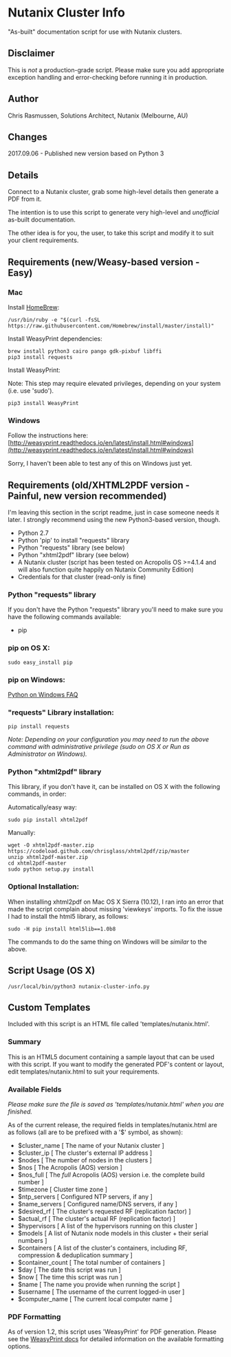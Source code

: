 # Nutanix Cluster Info

"As-built" documentation script for use with Nutanix clusters.

## Disclaimer

This is *not* a production-grade script.  Please make sure you add appropriate exception handling and error-checking before running it in production.

## Author

Chris Rasmussen, Solutions Architect, Nutanix (Melbourne, AU)

## Changes

2017.09.06 - Published new version based on Python 3

## Details

Connect to a Nutanix cluster, grab some high-level details then generate a PDF from it.

The intention is to use this script to generate very high-level and *unofficial* as-built documentation.

The other idea is for you, the user, to take this script and modify it to suit your client requirements.

## Requirements (new/Weasy-based version - Easy)

### Mac

Install [HomeBrew](https://brew.sh/):

```
/usr/bin/ruby -e "$(curl -fsSL https://raw.githubusercontent.com/Homebrew/install/master/install)"
```

Install WeasyPrint dependencies:

```
brew install python3 cairo pango gdk-pixbuf libffi
pip3 install requests
```

Install WeasyPrint:

Note: This step may require elevated privileges, depending on your system (i.e. use 'sudo').

```
pip3 install WeasyPrint
```

### Windows

Follow the instructions here: [http://weasyprint.readthedocs.io/en/latest/install.html#windows](http://weasyprint.readthedocs.io/en/latest/install.html#windows)

Sorry, I haven't been able to test any of this on Windows just yet.

## Requirements (old/XHTML2PDF version - Painful, new version recommended)

I'm leaving this section in the script readme, just in case someone needs it later.  I strongly recommend using the new Python3-based version, though.

-   Python 2.7
-   Python 'pip' to install "requests" library
-   Python "requests" library (see below)
-   Python "xhtml2pdf" library (see below)
-   A Nutanix cluster (script has been tested on Acropolis OS >=4.1.4 and will also function quite happily on Nutanix Community Edition)
-   Credentials for that cluster (read-only is fine)

### Python "requests" library

If you don't have the Python "requests" library you'll need to make sure you have the following commands available:

-   pip

### pip on OS X:

```
sudo easy_install pip
```

### pip on Windows:

[Python on Windows FAQ](https://docs.python.org/2/faq/windows.html)

### "requests" Library installation:

```
pip install requests
```

_Note: Depending on your configuration you may need to run the above command with administrative privilege (sudo on OS X or Run as Administrator on Windows)._

### Python "xhtml2pdf" library

This library, if you don't have it, can be installed on OS X with the following commands, in order:

Automatically/easy way:

```
sudo pip install xhtml2pdf
```

Manually:

```
wget -O xhtml2pdf-master.zip https://codeload.github.com/chrisglass/xhtml2pdf/zip/master
unzip xhtml2pdf-master.zip
cd xhtml2pdf-master
sudo python setup.py install
```

### Optional Installation:

When installing xhtml2pdf on Mac OS X Sierra (10.12), I ran into an error that made the script complain about missing 'viewkeys' imports.  To fix the issue I had to install the html5 library, as follows:

```
sudo -H pip install html5lib==1.0b8
```

The commands to do the same thing on Windows will be _similar_ to the above.

## Script Usage (OS X)

```
/usr/local/bin/python3 nutanix-cluster-info.py
```

## Custom Templates

Included with this script is an HTML file called 'templates/nutanix.html'.

### Summary

This is an HTML5 document containing a sample layout that can be used with this script.  If you want to modify the generated PDF's content or layout, edit templates/nutanix.html to suit your requirements.

### Available Fields

_Please make sure the file is saved as 'templates/nutanix.html' when you are finished._

As of the current release, the required fields in templates/nutanix.html are as follows (all are to be prefixed with a '$' symbol, as shown):

-   $cluster_name       [ The name of your Nutanix cluster ]
-   $cluster_ip         [ The cluster's external IP address ]
-   $nodes              [ The number of nodes in the clusters ]
-   $nos                [ The Acropolis (AOS) version ]
-   $nos_full           [ The *full* Acropolis (AOS) version i.e. the complete build number ]
-   $timezone           [ Cluster time zone ]
-   $ntp_servers        [ Configured NTP servers, if any ]
-   $name_servers       [ Configured name/DNS servers, if any ]
-   $desired_rf         [ The cluster's requested RF (replication factor) ]
-   $actual_rf          [ The cluster's actual RF (replication factor) ]
-   $hypervisors        [ A list of the hypervisors running on this cluster ]
-   $models             [ A list of Nutanix node models in this cluster + their serial numbers ]
-   $containers         [ A list of the cluster's containers, including RF, compression & deduplication summary ]
-   $container_count    [ The total number of containers ]
-   $day                [ The date this script was run ]
-   $now                [ The time this script was run ]
-   $name               [ The name you provide when running the script ]
-   $username           [ The username of the current logged-in user ]
-   $computer_name      [ The current local computer name ]

### PDF Formatting

As of version 1.2, this script uses 'WeasyPrint' for PDF generation.  Please see the [WeasyPrint docs](http://weasyprint.readthedocs.io/en/latest) for detailed information on the available formatting options.
